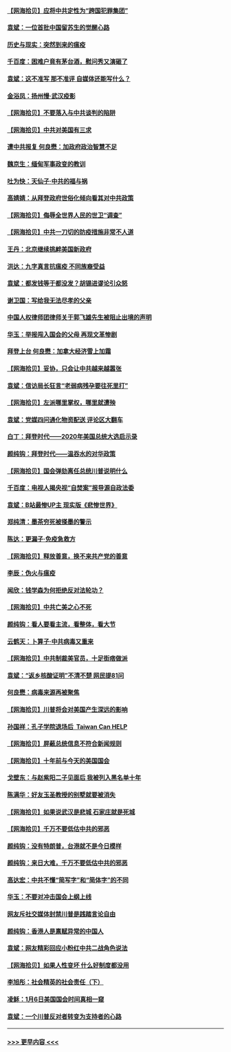 #### [【网海拾贝】应将中共定性为“跨国犯罪集团”](../pages/nsc993/n12740430.md?t=02091151) 
#### [袁斌：一位首批中国留苏生的觉醒心路](../pages/nsc993/n12740396.md?t=02091151) 
#### [历史与现实：突然到来的瘟疫](../pages/nsc993/n12738507.md?t=02091151) 
#### [千百度：困难户竟有茅台酒，慰问秀又演砸了](../pages/nsc993/n12738362.md?t=02091151) 
#### [袁斌：这不准写 那不准评 自媒体还能写什么？](../pages/nsc993/n12737833.md?t=02091151) 
#### [金浴凤：扬州慢‧武汉疫影](../pages/nsc993/n12737248.md?t=02091151) 
#### [【网海拾贝】不要落入与中共谈判的陷阱](../pages/nsc993/n12735229.md?t=02091151) 
#### [【网海拾贝】中共对美国有三求](../pages/nsc993/n12735197.md?t=02091151) 
#### [遭中共报复 何良懋：加政府政治智慧不足](../pages/nsc993/n12734323.md?t=02091151) 
#### [魏京生：缅甸军事政变的教训](../pages/nsc993/n12732470.md?t=02091151) 
#### [吐为快：天仙子·中共的福与祸](../pages/nsc993/n12732165.md?t=02091151) 
#### [高婧婧：从拜登政府世俗化倾向看其对中共政策](../pages/nsc993/n12730028.md?t=02091151) 
#### [【网海拾贝】侮辱全世界人民的世卫“调查”](../pages/nsc993/n12727884.md?t=02091151) 
#### [【网海拾贝】中共一刀切的防疫措施非常不人道](../pages/nsc993/n12724879.md?t=02091151) 
#### [王丹：北京继续挑衅美国新政府](../pages/nsc993/n12722456.md?t=02091151) 
#### [洪达：九字真言抗瘟疫 不同族裔受益](../pages/nsc993/n12722448.md?t=02091151) 
#### [袁斌：都发钱等于都没发？胡锡进谬论引众怒](../pages/nsc993/n12722393.md?t=02091151) 
#### [谢卫国：写给我无法尽孝的父亲](../pages/nsc993/n12720325.md?t=02091151) 
#### [中国人权律师团律师关于郭飞雄先生被阻止出境的声明](../pages/nsc993/n12720203.md?t=02091151) 
#### [华玉：举报闯入国会的父母 再现文革惨剧](../pages/nsc993/n12719070.md?t=02091151) 
#### [拜登上台 何良懋：加拿大经济雪上加霜](../pages/nsc993/n12718943.md?t=02091151) 
#### [【网海拾贝】妥协，只会让中共越来越嚣张](../pages/nsc993/n12717392.md?t=02091151) 
#### [袁斌：信访局长狂言“老弱病残孕要往死里打”](../pages/nsc993/n12717343.md?t=02091151) 
#### [【网海拾贝】左派哪里掌权，哪里就遭殃](../pages/nsc993/n12715009.md?t=02091151) 
#### [袁斌：党媒四问通化物资配送 评论区大翻车](../pages/nsc993/n12714950.md?t=02091151) 
#### [白丁：拜登时代——2020年美国总统大选启示录](../pages/nsc993/n12714920.md?t=02091151) 
#### [颜纯钩：拜登时代——温吞水的对华政策](../pages/nsc993/n12713245.md?t=02091151) 
#### [【网海拾贝】国会弹劾离任总统川普说明什么](../pages/nsc993/n12712816.md?t=02091151) 
#### [千百度：电视人揭央视“自焚案”报导源自政法委](../pages/nsc993/n12709760.md?t=02091151) 
#### [袁斌：B站最惨UP主 现实版《悲惨世界》](../pages/nsc993/n12709686.md?t=02091151) 
#### [郑纯清：墨茶穷死被搽墨的警示](../pages/nsc993/n12709262.md?t=02091151) 
#### [陈达：更漏子·免疫急救方](../pages/nsc993/n12709244.md?t=02091151) 
#### [【网海拾贝】释放善意，换不来共产党的善意](../pages/nsc993/n12708361.md?t=02091151) 
#### [李辰：伪火与瘟疫](../pages/nsc993/n12707981.md?t=02091151) 
#### [闻欣：钱学森为何拒绝反对法轮功？](../pages/nsc993/n12707407.md?t=02091151) 
#### [【网海拾贝】中共亡美之心不死](../pages/nsc993/n12707621.md?t=02091151) 
#### [颜纯钩：看人要看主流，看整体，看大节](../pages/nsc993/n12707536.md?t=02091151) 
#### [云鹤天：卜算子‧中共病毒又重来](../pages/nsc993/n12707408.md?t=02091151) 
#### [【网海拾贝】中共制裁美官员，十足街痞做派](../pages/nsc993/n12705115.md?t=02091151) 
#### [袁斌：“返乡核酸证明”不清不楚 网民提81问](../pages/nsc993/n12704982.md?t=02091151) 
#### [何良懋：病毒来源再被聚焦](../pages/nsc993/n12704944.md?t=02091151) 
#### [【网海拾贝】川普将会对美国产生深远的影响](../pages/nsc993/n12703045.md?t=02091151) 
#### [孙国祥：孔子学院退场后  Taiwan Can HELP](../pages/nsc993/n12702430.md?t=02091151) 
#### [【网海拾贝】屏蔽总统信息不符合新闻规则](../pages/nsc993/n12699998.md?t=02091151) 
#### [【网海拾贝】十年前与今天的美国国会](../pages/nsc993/n12696993.md?t=02091151) 
#### [戈壁东：与赵紫阳二子见面后 我被列入黑名单十年](../pages/nsc993/n12696215.md?t=02091151) 
#### [陈满华：好友玉圣教授的别墅就要被消失](../pages/nsc993/n12695411.md?t=02091151) 
#### [【网海拾贝】如果说武汉是悲城 石家庄就是死城](../pages/nsc993/n12694589.md?t=02091151) 
#### [【网海拾贝】千万不要低估中共的邪恶](../pages/nsc993/n12692771.md?t=02091151) 
#### [颜纯钩：没有特朗普，台港就不是今日模样](../pages/nsc993/n12692678.md?t=02091151) 
#### [颜纯钩：来日大难，千万不要低估中共的邪恶](../pages/nsc993/n12692080.md?t=02091151) 
#### [高达宏：中共不懂“简写字”和“简体字”的不同](../pages/nsc993/n12692068.md?t=02091151) 
#### [华玉：不要对冲击国会上纲上线](../pages/nsc993/n12689948.md?t=02091151) 
#### [网友斥社交媒体封禁川普是践踏言论自由](../pages/nsc993/n12687482.md?t=02091151) 
#### [颜纯钩：香港人是禀赋异常的中国人](../pages/nsc993/n12685142.md?t=02091151) 
#### [袁斌：网友精彩回应小粉红中共二战角色说法](../pages/nsc993/n12684994.md?t=02091151) 
#### [【网海拾贝】如果人性变坏 什么好制度都没用](../pages/nsc993/n12683000.md?t=02091151) 
#### [李旭彤：社会精英的社会责任（下）](../pages/nsc993/n12680604.md?t=02091151) 
#### [凌稣：1月6日美国国会时间真相一窥](../pages/nsc993/n12682780.md?t=02091151) 
#### [袁斌：一个川普反对者转变为支持者的心路](../pages/nsc993/n12682700.md?t=02091151) 

----
#### [ >>> 更早内容 <<< ](../indexes/nsc993-earlier.md)
